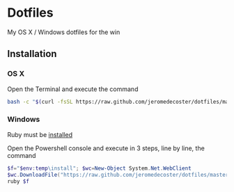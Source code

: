 Dotfiles
========

My OS X / Windows dotfiles for the win

## Installation
### OS X

Open the Terminal and execute the command

```bash
bash -c "$(curl -fsSL https://raw.github.com/jeromedecoster/dotfiles/master/osx/install)" && source ~/.bash_profile
```

### Windows

Ruby must be <a target="_new" href="http://rubyinstaller.org">installed</a>

Open the Powershell console and execute in 3 steps, line by line, the command

```powershell
$f="$env:temp\install"; $wc=New-Object System.Net.WebClient
$wc.DownloadFile("https://raw.github.com/jeromedecoster/dotfiles/master/bin/install",$f)
ruby $f
```
